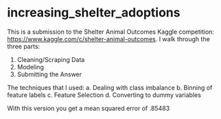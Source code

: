 # increasing_shelter_adoptions
This is a submission to the Shelter Animal Outcomes Kaggle competition: https://www.kaggle.com/c/shelter-animal-outcomes. I walk through the three parts: 

1. Cleaning/Scraping Data
2. Modeling
3. Submitting the Answer

The techniques that I used: 
a. Dealing with class imbalance
b. Binning of feature labels 
c. Feature Selection
d. Converting to dummy variables

With this version you get a mean squared error of .85483

